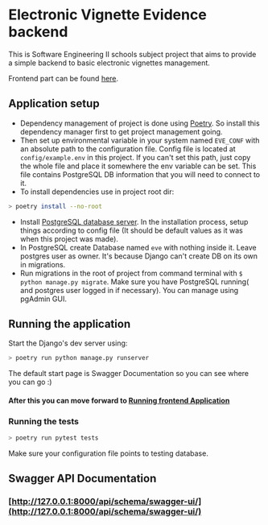 # Electronic Vignette Evidence backend
This is Software Engineering II schools subject project that aims to provide a simple backend to basic electronic vignettes management.

Frontend part can be found [here](https://github.com/ZboraCZ/Electronic-Vignette-Evidence-frontend).

## Application setup
- Dependency management of project is done using [Poetry](https://python-poetry.org/). 
So install this dependency manager first to get project management going.
- Then set up environmental variable in your system named `EVE_CONF` with an absolute path to the configuration file.
Config file is located at `config/example.env` in this project. 
  If you can't set this path, just copy the whole file and place it somewhere the env variable can be set.
  This file contains PostgreSQL DB information that you will need to connect to it.
- To install dependencies use in project root dir:
```bash
> poetry install --no-root
```
- Install [PostgreSQL database server](https://www.postgresql.org/).
In the installation process, setup things according to config file (It should be default values as it was when this project was made).
- In PostgreSQL create Database named `eve` with nothing inside it. Leave postgres user as owner. It's because Django can't create DB on its own in migrations.
- Run migrations in the root of project from command terminal with `$ python manage.py migrate`. 
  Make sure you have PostgreSQL running( and postgres user logged in if necessary). You can manage using pgAdmin GUI.

## Running the application
Start the Django's dev server using:
```bash
> poetry run python manage.py runserver
```
The default start page is Swagger Documentation so you can see where you can go :)
#### After this you can move forward to [Running frontend Application](https://github.com/ZboraCZ/Electronic-Vignette-Evidence-frontend) 

### Running the tests
```bash
> poetry run pytest tests
```
Make sure your configuration file points to testing database.

## Swagger API Documentation
### [http://127.0.0.1:8000/api/schema/swagger-ui/](http://127.0.0.1:8000/api/schema/swagger-ui/)
